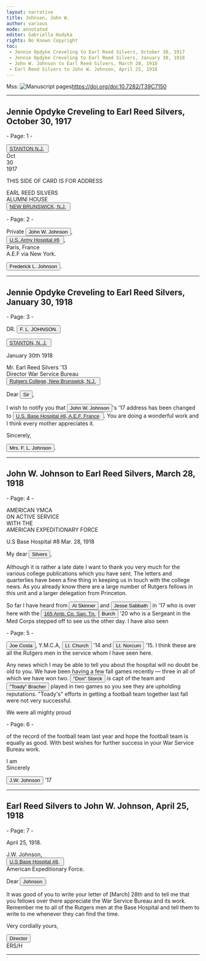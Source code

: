 ```yaml
---
layout: narrative
title: Johnson, John W.
author: various
mode: annotated
editor: Gabriella Hudyka
rights: No Known Copyright
toc: 
 - Jennie Opdyke Creveling to Earl Reed Silvers, October 30, 1917
 - Jennie Opdyke Creveling to Earl Reed Silvers, January 30, 1918
 - John W. Johnson to Earl Reed Silvers, March 28, 1918
 - Earl Reed Silvers to John W. Johnson, April 25, 1918
---
```


Mss: <a href="https://doi.org/doi:10.7282/T39C7150" target="_blank"><img src="../../assets/photo-icon.png" alt="Manuscript pages" style="display:inline-block; margin-bottom:-3px;">https://doi.org/doi:10.7282/T39C7150</a>
* * *
## Jennie Opdyke Creveling to Earl Reed Silvers, October 30, 1917


<p class="small centered"> - Page: 1 - </p>

<p class="pre-printed centered"><button data-balloon-pos="up" data-balloon-length="large" data-balloon="Stanton, NJ"><a href='https://geohack.toolforge.org/geohack.php?params=40_34_30_N_74_50_16_W'> STANTON N.J.</a> </button><br> Oct <br> 30 <br> 1917 </p>
<p class="pre-printed">THIS SIDE OF CARD IS FOR ADDRESS</p>EARL REED SILVERS<br>ALUMNI HOUSE<br><button data-balloon-pos="up" data-balloon-length="large" data-balloon="Rutgers College, New Brunswick, NJ"><a href='https://tools.wmflabs.org/geohack/geohack.php?params=40_29_55_N_74_26_54_W'>NEW BRUNSWICK, N.J.</a> </button><br>
<p class="small centered"> - Page: 2 - </p>

Private <button data-balloon-pos="up" data-balloon-length="large" data-balloon="Johnson, John W. | Born: 1895. Died: 19--.
Sergeant, Medical Department.">John W. Johnson</button>,<br><button data-balloon-pos="up" data-balloon-length="large" data-balloon="American Hospital of Paris, Neuilly—sur—Seine, France"><a href='https://geohack.toolforge.org/geohack.php?params=48_53_34_N_2_16_21_E'>U.S. Army Hospital #6</a> </button>,<br>Paris, France<br>A.E.F via New York.<br>
<p class="indent-2"><button data-balloon-pos="up" data-balloon-length="large" data-balloon="Although this postcard is signed as if it were being sent by Johnson's father, the handwriting bears a close resemblance to that of the next letter from Johnson's mother, Jennie Johnson, née Creveling.">Frederick L. Johnson</button>.</p>

* * * 

## Jennie Opdyke Creveling to Earl Reed Silvers, January 30, 1918


<p class="small centered"> - Page: 3 - </p>

<p class="centered large">
DR. <button data-balloon-pos="up" data-balloon-length="large" data-balloon="Johnson, Frederick Lincoln | Born: 1865. Died: 1922.
Father and physician.">F. L. JOHNSON.</button>

<button data-balloon-pos="up" data-balloon-length="large" data-balloon="Stanton, NJ"><a href='https://geohack.toolforge.org/geohack.php?params=40_34_30_N_74_50_16_W'>STANTON, N. J.</a> </button>
</p>
<p class="right">January 30th 1918</p>
Mr. Earl Reed Silvers '13<br>Director War Service Bureau<br><button data-balloon-pos="up" data-balloon-length="large" data-balloon="Rutgers College, New Brunswick, NJ"><a href='https://tools.wmflabs.org/geohack/geohack.php?params=40_29_55_N_74_26_54_W'>Rutgers College, New Brunswick, N.J.</a> </button><br>
<p class="left">Dear <button data-balloon-pos="up" data-balloon-length="large" data-balloon="Silvers, Earl Reed | Born: 1891. Died: 1948.
Director, War Service Bureau.">Sir</button>, </p>

I wish to notify you that <button data-balloon-pos="up" data-balloon-length="large" data-balloon="Johnson, John W. | Born: 1895. Died: 19--.
Sergeant, Medical Department.">John W. Johnson</button>'s '17 address has been changed to <button data-balloon-pos="up" data-balloon-length="large" data-balloon="US Base Hospital #8, Savenay, France"><a href='https://geohack.toolforge.org/geohack.php?params=47_21_52_N_1_56_31_W'>U.S. Base Hospital #8, A.E.F. France</a> </button>. You are doing a wonderful work and I think every mother appreciates it.

<p class="indent-1">Sincerely,</p>

<p class="indent-2"><button data-balloon-pos="up" data-balloon-length="large" data-balloon="Creveling, Jennie Opdyke | Born: 1863. Died: 1929.
Mother.">Mrs. F. L. Johnson</button>.</p>

* * * 

## John W. Johnson to Earl Reed Silvers, March 28, 1918


<p class="small centered"> - Page: 4 - </p>

<p class="centered large"> AMERICAN YMCA <br> ON ACTIVE SERVICE <br> WITH THE <br> AMERICAN EXPEDITIONARY FORCE </p>
<p class="right">U.S Base Hospital #8 Mar. 28, 1918</p>

<p class="left"> My dear <button data-balloon-pos="up" data-balloon-length="large" data-balloon="Silvers, Earl Reed | Born: 1891. Died: 1948.
Director, War Service Bureau.">Silvers</button>, </p>

Although it is rather a late date I want to thank you very much for the various college publications which you have sent. The letters and quarterlies have been a fine thing in keeping us in touch with the college news. As you already know there are a large number of Rutgers fellows in this unit and a larger delegation from Princeton.

So far I have heard from <button data-balloon-pos="up" data-balloon-length="large" data-balloon="Skinner, Alfred Phillips | Born: 1895. Died: 1955.
Private, Ambulance Service.">Al Skinner</button> and <button data-balloon-pos="up" data-balloon-length="large" data-balloon="Sabbath, Jesse Monroe | Born: 1894. Died: 1947.
Private, Ambulance Service.">Jesse Sabbath</button> in '17 who is over here with the <button data-balloon-pos="up" data-balloon-length="large" data-balloon="Standing for Ambulance Company Sanitary Train. The term 'train' is unique to the first World War. There were four assigned to each infantry division: ammunition, supply, engineer, and sanitary. All were mobile and used either horse—drawn or motorized wagons to support the division. Sanitary trains were composed of camp infirmaries, ambulance companies, and field hospitals. An ambulance company's main objective was to transport wounded soldiers from a batallion aid station back to a field hospital. In cases where medical emergencies were dire, ambulance companies set up dressing stations en route to field hospitals in order to provide continuous care to soldiers. | From: Ireland, M. W.
							(1925). The medical department of the United States Army in the world
							war, vol. VIII Field Operations."> <a href="https://hdl.handle.net/2027/nnc1.cu09332723">165 Amb. Co. San. Tn. </a> </button><button data-balloon-pos="up" data-balloon-length="large" data-balloon="Burch, William. D. | Born: 1899. Died: 19--.
Sargeant, Ambulance Service."> Burch </button> '20 who is a Sergeant in the Med Corps stepped off to see us the other day. I have also seen 
<p class="small centered"> - Page: 5 - </p>

<button data-balloon-pos="up" data-balloon-length="large" data-balloon="Costa, Joseph Louis | Born: 18--. Died: 19--.
Cadet, French Army.">Joe Costa</button>, Y.M.C.A, <button data-balloon-pos="up" data-balloon-length="large" data-balloon="Church, Franklin O. | Born: 18--. Died: 19--.
1st Lietuenant, Engineers.">Lt. Church</button> '14 and <button data-balloon-pos="up" data-balloon-length="large" data-balloon="Norcom, George D. | Born: 1892. Died: 1964.
Captain, Sanitary Corps.">Lt. Norcum</button> '15. I think these are all the Rutgers men in the service whom I have seen here.

Any news which I may be able to tell you about the hospital will no doubt be old to you. We have been having a few fall games recently — three in all of which we have won two. <button data-balloon-pos="up" data-balloon-length="large" data-balloon="Storck, Donald G. | Born: 1897. Died: 1987.
Sergeant, Medical Corps.">"Don" Storck</button> is capt of the team and <button data-balloon-pos="up" data-balloon-length="large" data-balloon="Bracher, Elmer G. | Born: 1894. Died: 1923.
Sergeant, Medical Corps.">"Toady" Bracher</button> played in two games so you see they are upholding reputations. "Toady's" efforts in getting a football team together last fall were not very successful.

We were all mighty proud 
<p class="small centered"> - Page: 6 - </p>

 of the record of the football team last year and hope the football team is equally as good. With best wishes for further success in your War Service Bureau work.

<p class="indent-1">I am <br> Sincerely<br></p>

<p class="indent-2"><button data-balloon-pos="up" data-balloon-length="large" data-balloon="Johnson, John W. | Born: 1895. Died: 19--.
Sergeant, Medical Department.">J.W. Johnson</button> '17 </p>

* * * 

## Earl Reed Silvers to John W. Johnson, April 25, 1918


<p class="small centered"> - Page: 7 - </p>


<p class="right">April 25, 1918.</p>
J.W. Johnson,<br><button data-balloon-pos="up" data-balloon-length="large" data-balloon="US Base Hospital #8, Savenay, France"><a href='https://geohack.toolforge.org/geohack.php?params=47_21_52_N_1_56_31_W'>U.S Base Hospital #8,</a> </button><br>American Expeditionary Force.<br>
<p class="left">Dear <button data-balloon-pos="up" data-balloon-length="large" data-balloon="Johnson, John W. | Born: 1895. Died: 19--.
Sergeant, Medical Department.">Johnson</button>:</p>

It was good of you to write your letter of [March] 28th and to tell me that you fellows over there appreciate the War Service Bureau and its work. Remember me to all of the Rutgers men at the Base Hospital and tell them to write to me whenever they can find the time.

<p class="indent-1">Very cordially yours, </p>

<p class="indent-2"><button data-balloon-pos="up" data-balloon-length="large" data-balloon="Silvers, Earl Reed | Born: 1891. Died: 1948.
Director, War Service Bureau.">Director</button><br> ERS/H </p>

* * * 
